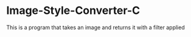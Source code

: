 # Image-Style-Converter-C
This is a program that takes an image and returns it with a filter applied
